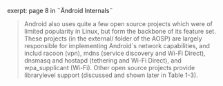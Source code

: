 exerpt: page 8 in ¨Ändroid Internals¨

>Android also uses quite a few open source projects which were of limited popularity in Linux, but form the backbone of its feature set. These projects (in the external/ folder of the AOSP) are largely responsible for implementing Android´s network capabilities, and includ racoon (vpn), mdns (service discovery and Wi-Fi Direct), dnsmasq and hostapd (tethering and Wi-Fi Direct), and wpa_supplicant (Wi-Fi). Other open source projects provide librarylevel support (discussed and shown later in Table 1-3).
